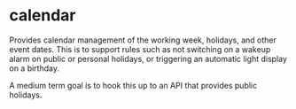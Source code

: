 # calendar

Provides calendar management of the working week, holidays, and other event dates.
This is to support rules such as not switching on a wakeup alarm on public or personal holidays, or triggering an automatic light display on a birthday.

A medium term goal is to hook this up to an API that provides public holidays.
